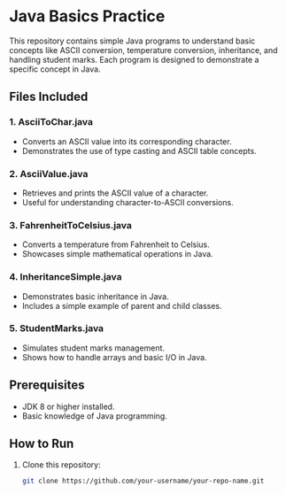 # Java Basics Practice

This repository contains simple Java programs to understand basic concepts like ASCII conversion, temperature conversion, inheritance, and handling student marks. Each program is designed to demonstrate a specific concept in Java.

## Files Included

### 1. **AsciiToChar.java**
   - Converts an ASCII value into its corresponding character.
   - Demonstrates the use of type casting and ASCII table concepts.

### 2. **AsciiValue.java**
   - Retrieves and prints the ASCII value of a character.
   - Useful for understanding character-to-ASCII conversions.

### 3. **FahrenheitToCelsius.java**
   - Converts a temperature from Fahrenheit to Celsius.
   - Showcases simple mathematical operations in Java.

### 4. **InheritanceSimple.java**
   - Demonstrates basic inheritance in Java.
   - Includes a simple example of parent and child classes.

### 5. **StudentMarks.java**
   - Simulates student marks management.
   - Shows how to handle arrays and basic I/O in Java.

## Prerequisites

- JDK 8 or higher installed.
- Basic knowledge of Java programming.

## How to Run

1. Clone this repository:
   ```bash
   git clone https://github.com/your-username/your-repo-name.git

